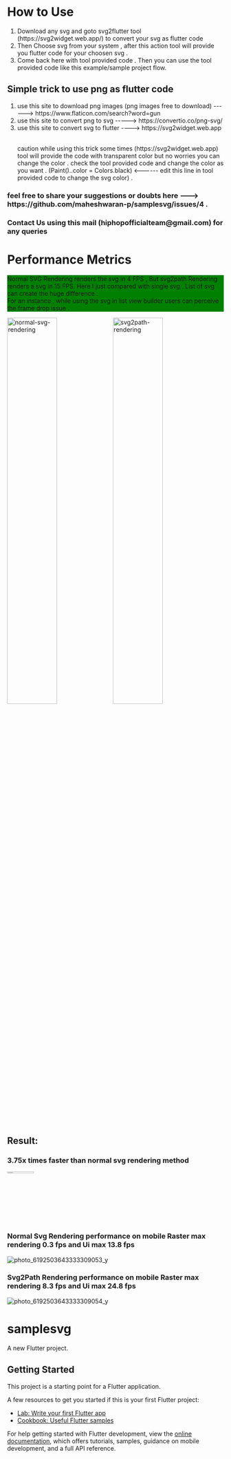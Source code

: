 <h1>How to Use </h1>
<ol>
  <li>Download any svg and goto svg2flutter tool (https://svg2widget.web.app/) to convert your svg as flutter code</li>
   <li>Then Choose svg from your system , after this action tool will provide you flutter code for your choosen svg .</li>
  <li>Come back here with tool  provided code . Then you can use the tool provided code like this example/sample project flow. </li>

</ol> 
<h2>Simple trick to use png as flutter code </h2>
<ol>
  <li> use this site to download png images (png images free to download) ------> https://www.flaticon.com/search?word=gun</li>
  <li> use this site to convert png to svg -----> https://convertio.co/png-svg/</li>
  <li>use this site to convert svg to flutter ----> https://svg2widget.web.app</li>
  <br>
 <p> caution while using this trick some times (https://svg2widget.web.app) tool will provide the code with
 transparent color  but no worries  you can change the color .
check the tool provided code  and change the color as you want . (Paint()..color = Colors.black) <------ edit this line in tool provided code to change the svg color) .</p>
</ol> 
<h3> feel free to share your suggestions or doubts here ---> https://github.com/maheshwaran-p/samplesvg/issues/4 .</h3>
<h3>Contact Us using this mail (hiphopofficialteam@gmail.com) for any queries </h3>
<h1>Performance Metrics</h1>
<div>
<p style="background-color:green">Normal SVG Rendering renders the svg in 4 FPS , But svg2path Rendering renders a svg in 15 FPS. Here I just compared with single svg . List of svg can create the huge difference . <br> For an instance , while using the svg in list view builder users can perceive the frame drop issue . 

</div>
<div>
<img width="48%" alt="normal-svg-rendering" src="https://user-images.githubusercontent.com/62535697/194137979-65e0c89b-61c2-439e-b8d8-70b62bdb6b01.png">


<img width="48%" alt="svg2path-rendering" src="https://user-images.githubusercontent.com/62535697/194138537-ae2407f1-5f23-43ad-91ee-088bb52048d8.png">

</div>


<h2>Result: </h2>

<h3>3.75x times faster than normal svg rendering method   </h3>

 <a href="https://www.buymeacoffee.com/mpmahesh">
<img  width="35%" height="3%" alt="svg2path-rendering" src="https://user-images.githubusercontent.com/62535697/194220498-98eb404d-1c6c-438a-b739-8eba695161b0.png">


</a>
<h3>Normal Svg Rendering performance on mobile Raster max  rendering 0.3 fps and Ui max 13.8 fps</h3>

![photo_6192503643333309053_y](https://user-images.githubusercontent.com/62535697/194146289-b1e31275-3f79-4c42-bdf4-cc4f43bd0dea.png)



<h3> Svg2Path  Rendering performance on mobile Raster max  rendering 8.3 fps and Ui max 24.8 fps</h3>


![photo_6192503643333309054_y](https://user-images.githubusercontent.com/62535697/194142698-216f5c19-43e3-41f4-8f38-6fb2acb56b3c.jpg)






# samplesvg

A new Flutter project.

## Getting Started

This project is a starting point for a Flutter application.

A few resources to get you started if this is your first Flutter project:

- [Lab: Write your first Flutter app](https://docs.flutter.dev/get-started/codelab)
- [Cookbook: Useful Flutter samples](https://docs.flutter.dev/cookbook)

For help getting started with Flutter development, view the
[online documentation](https://docs.flutter.dev/), which offers tutorials,
samples, guidance on mobile development, and a full API reference.
